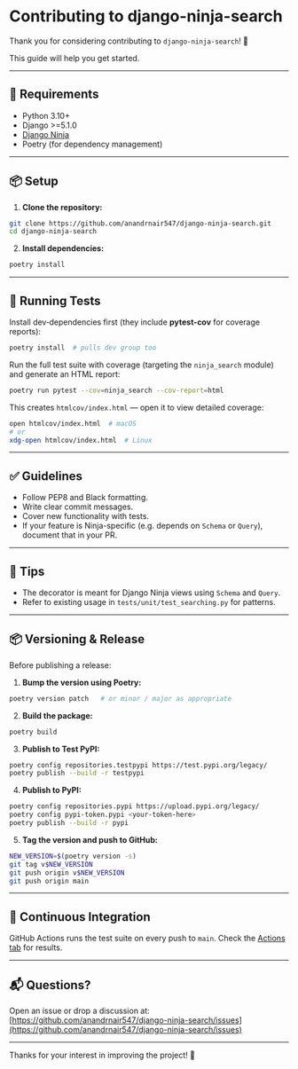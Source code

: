 # Contributing to django-ninja-search

Thank you for considering contributing to `django-ninja-search`! 🎉

This guide will help you get started.

---

## 🚧 Requirements

* Python 3.10+
* Django >=5.1.0
* [Django Ninja](https://django-ninja.dev)
* Poetry (for dependency management)

---

## 📦 Setup

1. **Clone the repository:**

```bash
git clone https://github.com/anandrnair547/django-ninja-search.git
cd django-ninja-search
```

2. **Install dependencies:**

```bash
poetry install
```

---

## 🧪 Running Tests

Install dev‑dependencies first (they include **pytest-cov** for coverage reports):

```bash
poetry install  # pulls dev group too
```

Run the full test suite with coverage (targeting the `ninja_search` module) and generate an HTML report:

```bash
poetry run pytest --cov=ninja_search --cov-report=html
```

This creates `htmlcov/index.html` — open it to view detailed coverage:

```bash
open htmlcov/index.html  # macOS
# or
xdg-open htmlcov/index.html  # Linux
```

---

## ✅ Guidelines

* Follow PEP8 and Black formatting.
* Write clear commit messages.
* Cover new functionality with tests.
* If your feature is Ninja-specific (e.g. depends on `Schema` or `Query`), document that in your PR.

---

## 🧠 Tips

* The decorator is meant for Django Ninja views using `Schema` and `Query`.
* Refer to existing usage in `tests/unit/test_searching.py` for patterns.

---

## 📦 Versioning & Release

Before publishing a release:

1. **Bump the version using Poetry:**

```bash
poetry version patch   # or minor / major as appropriate
```

2. **Build the package:**

```bash
poetry build
```

3. **Publish to Test PyPI:**

```bash
poetry config repositories.testpypi https://test.pypi.org/legacy/
poetry publish --build -r testpypi
```

4. **Publish to PyPI:**

```bash
poetry config repositories.pypi https://upload.pypi.org/legacy/
poetry config pypi-token.pypi <your-token-here>
poetry publish --build -r pypi
```

5. **Tag the version and push to GitHub:**

```bash
NEW_VERSION=$(poetry version -s)
git tag v$NEW_VERSION
git push origin v$NEW_VERSION
git push origin main
```

---

## 🚥 Continuous Integration

GitHub Actions runs the test suite on every push to `main`. Check the [Actions tab](https://github.com/anandrnair547/django-ninja-search/actions) for results.

---

## 📬 Questions?

Open an issue or drop a discussion at:
[https://github.com/anandrnair547/django-ninja-search/issues](https://github.com/anandrnair547/django-ninja-search/issues)

---

Thanks for your interest in improving the project! 🚀
